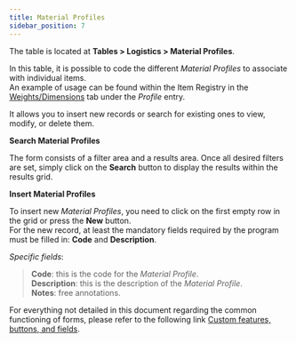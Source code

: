 ```yaml
---
title: Material Profiles 
sidebar_position: 7
---
```


The table is located at **Tables > Logistics > Material Profiles**.  

In this table, it is possible to code the different *Material Profiles* to associate with individual items.  
An example of usage can be found within the Item Registry in the [Weights/Dimensions](/docs/erp-home/registers/items/create-new-item/item-registry/weights-dimensions) tab under the *Profile* entry.  

It allows you to insert new records or search for existing ones to view, modify, or delete them.

**Search Material Profiles**

The form consists of a filter area and a results area. Once all desired filters are set, simply click on the **Search** button to display the results within the results grid.

**Insert Material Profiles**

To insert new *Material Profiles*, you need to click on the first empty row in the grid or press the **New** button.   
For the new record, at least the mandatory fields required by the program must be filled in: **Code** and **Description**.

*Specific fields*: 

> **Code**: this is the code for the *Material Profile*.   
> **Description**: this is the description of the *Material Profile*.     
> **Notes**: free annotations.  

For everything not detailed in this document regarding the common functioning of forms, please refer to the following link [Custom features, buttons, and fields](/docs/guide/common).